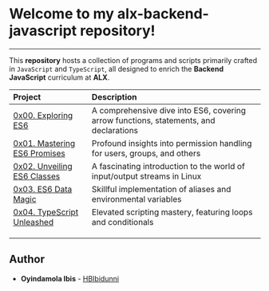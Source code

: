 # Welcome to my alx-backend-javascript repository!
-------------

This __repository__ hosts a collection of programs and scripts primarily crafted in `JavaScript` and `TypeScript`, all designed to enrich the __Backend JavaScript__ curriculum at __ALX__.

| Project | Description |
| :--- | :---|
| [0x00. Exploring ES6 ](./0x00-ES6_basic) | A comprehensive dive into ES6, covering arrow functions, statements, and declarations |
| [0x01. Mastering ES6 Promises ](./0x01-ES6_promise) | Profound insights into permission handling for users, groups, and others |
| [0x02. Unveiling ES6 Classes ](./0x02-ES6_classes) | A fascinating introduction to the world of input/output streams in Linux |
| [0x03. ES6 Data Magic ](./0x03-ES6_data_manipulation) | Skillful implementation of aliases and environmental variables |
| [0x04. TypeScript Unleashed ](./0x04-TypeScript) | Elevated scripting mastery, featuring loops and conditionals |
|  |  |
|  |  |
|  |  |

## Author

- **Oyindamola Ibis** - [HBIbidunni](https:///github.com/HBIbidunni)
